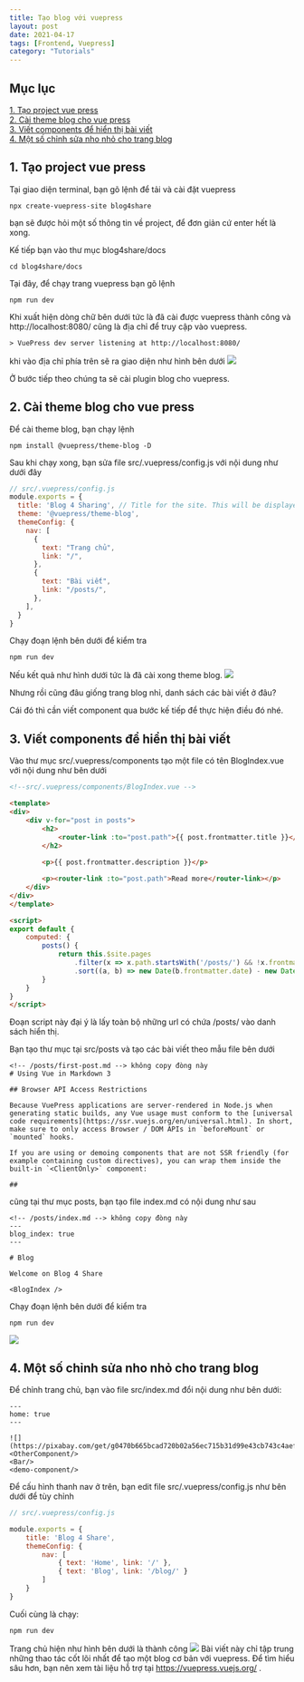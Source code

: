 ```yaml
---
title: Tạo blog với vuepress
layout: post
date: 2021-04-17
tags: [Frontend, Vuepress] 
category: "Tutorials"
--- 
```

## Mục lục
[1. Tạo project vue press](#section1)  
[2. Cài theme blog cho vue press](#section2)  
[3. Viết components để hiển thị bài viết](#section3)  
[4. Một số chỉnh sửa nho nhỏ cho trang blog](#section4)  

## 1. Tạo project vue press<a name="section1"></a>

Tại giao diện terminal, bạn gõ lệnh để tải và cài đặt vuepress
```
npx create-vuepress-site blog4share

```
bạn sẽ được hỏi một số thông tin về project, để đơn giản cứ enter hết là xong.

Kế tiếp bạn vào thư mục blog4share/docs
```
cd blog4share/docs
```
Tại đây, để chạy trang vuepress bạn gõ lệnh
```
npm run dev
```
Khi xuất hiện dòng chữ bên dưới tức là đã cài được vuepress thành công và http://localhost:8080/ cũng là địa chỉ để truy cập vào vuepress.
```
> VuePress dev server listening at http://localhost:8080/
```
khi vào địa chỉ phía trên sẽ ra giao diện như hình bên dưới
![](https://bl6pap004files.storage.live.com/y4mnhqv0n3WbKi3tX7KV8N54EPPGsLU8WrfDVwVYVYaUQDJAqx4INHbSSPATBQFGialtk9K3SYTsWWyyiosMYQ1oJNwvrbTZu7aptRs2041RvtU0mVnVkOlTVrHNV0MBvWtWX6Z2jVGDBLWeF_AE-lrXPzAqCQ2-RAbom8X9znifwumr_d5H7hAxkHFxgK3BFzo?width=1366&height=657&cropmode=none)

Ở bước tiếp theo chúng ta sẽ cài plugin blog cho vuepress.

## 2. Cài theme blog cho vue press<a name="section2"></a>

Để cài theme blog, bạn chạy lệnh
```
npm install @vuepress/theme-blog -D
```
Sau khi chạy xong, bạn sửa file src/.vuepress/config.js với nội dung như dưới đây
```js
// src/.vuepress/config.js
module.exports = {
  title: 'Blog 4 Sharing', // Title for the site. This will be displayed in the navbar.
  theme: '@vuepress/theme-blog',
  themeConfig: {
    nav: [
      {
        text: "Trang chủ",
        link: "/",
      },
      {
        text: "Bài viết",
        link: "/posts/",
      },
    ],   
  }
}
```
Chạy đoạn lệnh bên dưới để kiểm tra
```
npm run dev
```
Nếu kết quả như hình dưới tức là đã cài xong theme blog.
![](https://bl6pap004files.storage.live.com/y4mUkRCL0tut_LvEll0Ti56saL3d01HERbymzZfnlL8ANZuxRIlzHSASc5Ah75iazSViMS3MgPpWkwimP1B4vUQaKHAUV1OS6QWNDS-kzl2QNA4l1iHa6D40aEKvQm4SCirraPXsWwjRdsvuKJmSqVx7QghcIIUGMTBCCQ84Jex_t2Dqpt6_LngrYFwh553B_JL?width=1366&height=657&cropmode=none)

Nhưng rồi cũng đâu giống trang blog nhỉ, danh sách các bài viết ở đâu?

Cái đó thì cần viết component qua bước kế tiếp để thực hiện điều đó nhé.

## 3. Viết components để hiển thị bài viết<a name="section3"></a>

Vào thư mục src/.vuepress/components tạo một file có tên BlogIndex.vue với nội dung như bên dưới
```html
<!--src/.vuepress/components/BlogIndex.vue -->

<template>
<div>
    <div v-for="post in posts">
        <h2>
            <router-link :to="post.path">{{ post.frontmatter.title }}</router-link>
        </h2>
        
        <p>{{ post.frontmatter.description }}</p>

        <p><router-link :to="post.path">Read more</router-link></p>
    </div>
</div>
</template>

<script>
export default {
    computed: {
        posts() {
            return this.$site.pages
                .filter(x => x.path.startsWith('/posts/') && !x.frontmatter.blog_index)
                .sort((a, b) => new Date(b.frontmatter.date) - new Date(a.frontmatter.date));
        }
    }
}
</script>
```
Đoạn script này đại ý là lấy toàn bộ những url có chứa /posts/ vào danh sách hiển thị.

Bạn tạo thư mục tại src/posts và tạo các bài viết theo mẫu file bên dưới
```
<!-- /posts/first-post.md --> không copy đòng này
# Using Vue in Markdown 3

## Browser API Access Restrictions

Because VuePress applications are server-rendered in Node.js when generating static builds, any Vue usage must conform to the [universal code requirements](https://ssr.vuejs.org/en/universal.html). In short, make sure to only access Browser / DOM APIs in `beforeMount` or `mounted` hooks.

If you are using or demoing components that are not SSR friendly (for example containing custom directives), you can wrap them inside the built-in `<ClientOnly>` component:

##

```
cũng tại thư mục posts, bạn tạo file index.md có nội dung như sau
```
<!-- /posts/index.md --> không copy đòng này
---
blog_index: true
---

# Blog

Welcome on Blog 4 Share

<BlogIndex />
```
Chạy đoạn lệnh bên dưới để kiểm tra
```
npm run dev
```
![](https://bl6pap004files.storage.live.com/y4mydY4H6_a_UgNhv4RG__oW_2XGbgynTmtxIKwO8LffbM1Hd7u599SUhH8GAaxGIQFu39h-WZGUztCxgWzjd9TO0rBcSXXKt6iSrtuUlUzQvV5ebY9zjPjCQAnYBCsZScO9kswJtayDUzG32ty-LKS09y4gcQGXNUSB7sDyGnVMaNT-c8IPNCFCukX_B_UjY9j?width=1366&height=600&cropmode=none)

## 4. Một số chỉnh sửa nho nhỏ cho trang blog<a name="section4"></a>
  
Để chỉnh trang chủ, bạn vào file src/index.md đổi nội dung như bên dưới:
```
---
home: true
---

![](https://pixabay.com/get/g0470b665bcad720b02a56ec715b31d99e43cb743c4aefb08e820ca7bbcac52b67ae06246772302915577dbbe533d71d73c289e870b65e0d4a682f8b153c1b92d_1920.jpg)
<OtherComponent/>
<Bar/>
<demo-component/>
```
Để cấu hình thanh nav ở trên, bạn edit file src/.vuepress/config.js như bên dưới để tùy chỉnh
```js
// src/.vuepress/config.js

module.exports = {
    title: 'Blog 4 Share',
    themeConfig: {
        nav: [
            { text: 'Home', link: '/' },
            { text: 'Blog', link: '/blog/' }
        ]
    }
}
```
Cuối cùng là chạy:
```
npm run dev
```
Trang chủ hiện như hình bên dưới là thành công
![](https://bl6pap004files.storage.live.com/y4m3X6yMSl6M4jIL5DDnJNwrguL8XbG_CU4BoelcbnB1KlzUzWUjqi4W2k_HofpnK00fLUAJwuYDvOGHNBlvexQkOwJs5WhiH5rvV-Q0_P_YkAZoXezNdhMccyj-8PhvQ7N7v3LMxsgU3okoYHIKA6rLr0XeHk5_7Uf2tpsg4Yya__OBpDY2WamssR40MdnG54q?width=1366&height=657&cropmode=none)
Bài viết này chỉ tập trung những thao tác cốt lõi nhất để tạo một blog cơ bản với vuepress. Để tìm hiểu sâu hơn, bạn nên xem tài liệu hỗ trợ tại https://vuepress.vuejs.org/ .